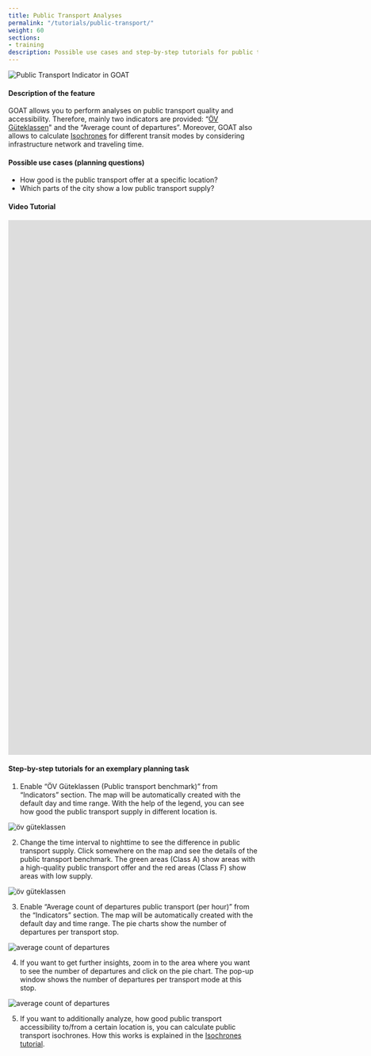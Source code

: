 ```yaml
---
title: Public Transport Analyses
permalink: "/tutorials/public-transport/"
weight: 60
sections:
- training
description: Possible use cases and step-by-step tutorials for public transport analysis
---
```

![Public Transport Indicator in GOAT](/images/tutorials/Tutorial_banners/public_transport_banner.webp "Public Transport Indicator in GOAT")

#### Description of the feature
GOAT allows you to perform analyses on public transport quality and accessibility. Therefore, mainly two indicators are provided: “[ÖV Güteklassen](/en/docs/oev_gueteklasse/ "Documentation on ÖV Güteklassen")" and the “Average count of departures”. Moreover, GOAT also allows to calculate [Isochrones](/docs/alphashape/ "Learn how to calculate isochrones") for different transit modes by considering infrastructure network and traveling time. 

#### Possible use cases (planning questions)
* How good is the public transport offer at a specific location? 
* Which parts of the city show a low public transport supply? 

#### Video Tutorial
<iframe class="embed-responsive-item" src="https://player.vimeo.com/video/766394906" frameborder="0" webkitallowfullscreen mozallowfullscreen allowfullscreen data-uk-responsive width="1920" height="1080"></iframe>

#### Step-by-step tutorials for an exemplary planning task

1. Enable “ÖV Güteklassen (Public transport benchmark)” from “Indicators” section. The map will be automatically created with the default day and time range. With the help of the legend, you can see how good the public transport supply in different location is.

<img src="/images/tutorials/Public_transport/publictransport_1_en.webp" alt="öv güteklassen" style="max-height:400px;"/>

2. Change the time interval to nighttime to see the difference in public transport supply. Click somewhere on the map and see the details of the public transport benchmark. The green areas (Class A) show areas with a high-quality public transport offer and the red areas (Class F) show areas with low supply.

<img src="/images/tutorials/Public_transport/publictransport_2_en.webp" alt="öv güteklassen" style="max-height:400px;"/>

3. Enable “Average count of departures public transport (per hour)” from the “Indicators” section. The map will be automatically created with the default day and time range. The pie charts show the number of departures per transport stop.

<img src="/images/tutorials/Public_transport/publictransport_3_en.webp" alt="average count of departures" style="max-height:400px;"/>

4. If you want to get further insights, zoom in to the area where you want to see the number of departures and click on the pie chart. The pop-up window shows the number of departures per transport mode at this stop.

<img src="/images/tutorials/Public_transport/publictransport_4_en.webp" alt="average count of departures" style="max-height:400px;"/>

5.  If you want to additionally analyze, how good public transport accessibility to/from a certain location is, you can calculate public transport isochrones. How this works is explained in the [Isochrones tutorial](/tutorials/isochrones/ "Isochrones tutorial").


  
